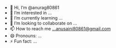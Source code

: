 - 👋 Hi, I’m @anurag80861
- 👀 I’m interested in ...
- 🌱 I’m currently learning ...
- 💞️ I’m looking to collaborate on ...
- 📫 How to reach me ...anusaini80861@gmail.com
- 😄 Pronouns: ...
- ⚡ Fun fact: ...

<!---
anurag80861/anurag80861 is a ✨ special ✨ repository because its `README.md` (this file) appears on your GitHub profile.
You can click the Preview link to take a look at your changes.
--->
